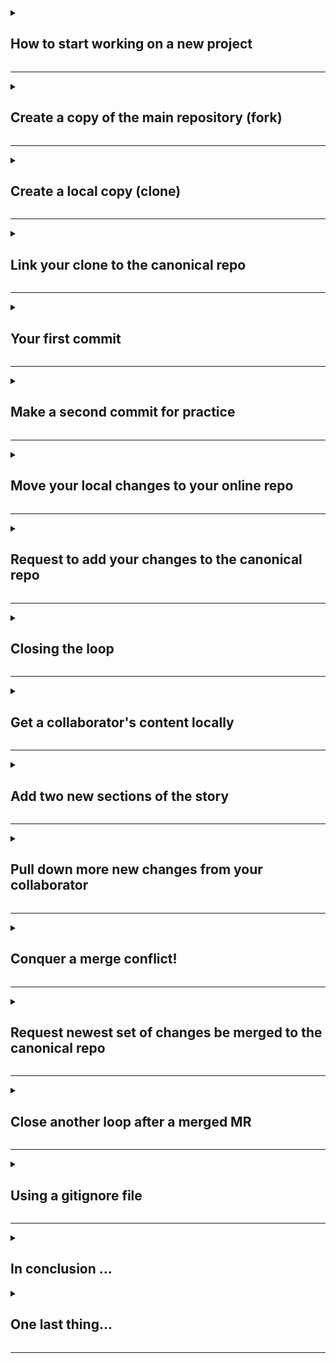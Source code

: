 <details>
<summary><h2>How to start working on a new project</h2></summary>

Scenario: You are pointed to a code repository on GitLab (this one) for a project that you just joined. You need to start contributing to this codebase. Where do you start? 

You may know that you can use git version control and/or GitLab to make and save changes (commit), and merge those changes into the main code (merge request, aka pull request). Within the realm of these technologies, there are several different workflows that can be followed. The one we are focusing on here is known as the "fork-and-pull workflow". This will give you a broad base that will enable you to adapt to other workflows as necessary.

![fork-and-pull-concepts](https://user-images.githubusercontent.com/13220910/81212295-4bf05a80-8f9a-11ea-8302-99a231f61480.png)

There is a main version of the code that people are collaboratively developing. Each contributor has their own version of this code online and locally. Changes are made locally, sent to their online version, and then combined with the collaborative version of the code. Contributors are able to get the changes from other users by syncing their local version with the collaborative version of the code. Now let's look at that workflow using Git + GitLab terminology.

![fork-and-pull-terms](https://user-images.githubusercontent.com/13220910/81212707-dfc22680-8f9a-11ea-8fc8-ad0d960d8207.png)

There is a main version of the code that people are collaboratively developing (`upstream repository`). Each contributor has their own version of this code online (`forked repository`) and locally (`cloned repository`). Changes are saved locally (`commit`), sent to their online version (`pushed to their fork`), and then combined with the collaborative version of the code (`merged with a pull request`). Contributors are able to get the changes from other users by syncing their local version with the collaborative version of the code (`pull the upstream repository`).

We are going to walk through each of these steps within the workflow in this lesson. We will also learn about merge conflicts and what a `.gitignore` file is all about. 

</details>

<hr>

<details>
<summary><h2>Create a copy of the main repository (fork)</h2></summary>

The first step in our workflow when working on a new project is to fork the canonical repository. This creates a copy of the repository that is specific to your user on GitLab. Everyone that is working on the project has their own fork of the repository where they can safely make changes without impacting the main code or other contributor's code.

----
**Action:** Fork this repo!

1. Open the main repository page, `https://code.usgs.gov/wma/dsp/trainings/gitflows-trainings/ds-gitflows-[username]
2. Click the "Fork" button at the top right (see image below).

![create-new-fork](https://code.usgs.gov/wma/dsp/trainings/ds-gitflows-static-template/uploads/8ce4fee2301b48f960622bfc98bfcba3/create-new-fork.png)

3. If prompted with `Where should we fork ...`, choose your user account.
4. When it is complete, you should be on a new webpage. Instead of `/wma/dsp/trainings/gitflows-trainings/ds-gitflows-[username]`, you will now see `[username]/ds-gitflows-[username]` at the top.

Congratulations! You've made your own copy of the main repository.

</details>

<hr>

<details>
<summary><h2>Create a local copy (clone)</h2></summary>

The next step in our workflow is to clone your fork. This creates a local copy of the repository that is specific to your user on GitLab. The local copy is where you will make changes to the codebase. 

----
**Action:** Clone this repo!

1. Open the GitLab page for your fork, e.g. `https://code.usgs.gov/[username]/ds-gitflows-[username]`. *A navigation note*: from your fork, you can easily navigate back to the canonical repository by clicking the link next to "forked from" at the top, just below your forked repository name. From the canonical repo page, you can get back to your fork by clicking the fork button on the canonical repo and choosing your existing fork from the list.
2. Click the `Clone` button. Again, make sure you are ***on your fork***. This means that you see `[username]/ds-gitflows-[username]` at the top of the page with `forked from wma/dsp/trainings/gitflows-trainings/ds-gitflows-[username]` underneath.
3. Copy the SSH address, not the HTTPS one (see image below). We should have already set up your SSH keys, but if not, follow [these instructions to generate an SSH key](https://docs.gitlab.com/ee/user/ssh.html#generate-an-ssh-key-pair) and [these instructions to add the SSH key to your GitLab account](https://docs.gitlab.com/ee/user/ssh.html#add-an-ssh-key-to-your-gitlab-account). When you come back to the page, you should have the SSH option.

![clone-with-ssh](https://code.usgs.gov/wma/dsp/trainings/ds-gitflows-static-template/uploads/efaa9ac584b6ac4d9e1d36582a403d5d/clone-with-ssh.png)

4. Open Git Bash on your computer.
5. Change the working directory ([use `cd`](https://stackoverflow.com/questions/17753986/how-to-change-directory-using-windows-command-line)) to the location where you would like to create the cloned directory. GitLab provides a way to share and back up these projects. OneDrive doesn't work well with git repositories, so I would recommend creating a folder somewhere outside of OneDrive to put your GitLab projects in (e.g., in your D drive if you have one).
6. Type `git clone [insert URL]` and hit enter, e.g. `git clone git@code.usgs.gov:[username]/ds-gitflows-[username]`. Note that you cannot CTRL+V to paste into Git Bash. Right click and choose paste instead.
7. A new folder with the same name as the repository is now available in your working directory. In the folder, you will find the same files and file structure that you can see on GitLab.
8. While in the folder, run the command 'git config pull.rebase false'. This will keep a confusing error message from arising later on.

You have now successfully cloned your fork!

</details>

<hr>

<details>
<summary><h2>Link your clone to the canonical repo</h2></summary>

We refer to online versions of GitLab repositories as "remotes". If you open Git Bash to your project directory (you may need to `cd ds-gitflows-[username]` from the end of the last section) and run `git remote -v`, you will see a list of remotes and their URLs that are currently associated with your local copy. Currently, you have one remote - your fork of the repository - though you will see both a fetch and push option for it. It is referred to as the `origin` because your local copy *originated* from it. 

What we need to do now is link the canonical repository to your local copy. This closes the loop and enables you to pull down changes that collaborators have merged to the main repo into your local version. We refer to the online canonical version as the `upstream` repo and it is a `remote` because it is online.

----
**Action:** Link your cloned repository to the upstream remote.

1. Open the GitLab page for the main (or canonical) repository, `https://code.usgs.gov/wma/dsp/trainings/gitflows-trainings/ds-gitflows-[username]`
2. Just like in the previous step, click `Clone`
3. Copy the SSH URL (not the HTTPS URL)
4. Open Git Bash and `cd` to your project's working directory.  
5. Type `git remote add upstream [insert URL]`, e.g. `git remote add upstream https://code.usgs.gov/wma/dsp/trainings/gitflows-trainings/ds-gitflows-[username]`. *Reminder:* you cannot CTRL+V to paste into Git Bash. Right click and choose paste instead.
6. Hit enter.
7. Now, when you run `git remote -v` you should see a list with both an `upstream` remote and an `origin` remote.

You have now set up your new project for collaborative development! We are ready to start making changes. Please move onto the next section.

</details>

<hr>

<details>
<summary><h2>Your first commit</h2></summary>

You are now ready to start contributing your own content to the project! Normally, you would be adding new files, editing lines of code, etc; however, to keep this tutorial programming language-agnostic, we will be editing text in a Markdown document. I think you have already learned about Markdown but if not, visit [this quick article](https://guides.github.com/features/mastering-markdown/) to learn about it.

We will be using the `dryville_story.md` file to illustrate changes to a repository. First, you will make a change and then save it with Git.

----
**Action:** Add text to the story and commit your change.

1. Before we make any changes, let's check that we are starting from a clean slate. Run `git status` in Git Bash in your project directory. You should see a message that says "nothing to commit". This means that there are no changes on your local copy and it exactly matches the content on your remote fork (the `origin` repo). This is good!
1. Now, open the `dryville_story.md` file on your computer. Any text editor will do, such as [Notepad++](https://notepad-plus-plus.org/downloads/). Currently, there is a title (denoted by `#`) and two sub-headers (denoted by `##`) with text. You can also see the syntax for hyperlinks, `[text that appears](link/to/the/website)`. To see how this syntax is rendered on GitLab, open the `dryville_story.md` file on GitLab by going to the upstream repo (`https://code.usgs.gov/wma/dsp/trainings/gitflows-trainings/ds-gitflows-[username]`) and clicking the file name.
1. Now, we will add the next section of the story (we are recreating the story available [here on the USGS Water Science School](https://www.usgs.gov/special-topic/water-science-school/science/story-water-dryville)). Open that link. The next section in the story that we don't have in our file yet is called "Getting Water to Your Homes". Add the title (use `##`), the body text, and the appropriate link for the words "over 8 pounds a gallon" to the `dryville_story.md` file locally. Save the file.
1. Now, we have made a change in our local repo. If you run `git status` in Git Bash, you should see the words "modified: dryville_story.md". This means that Git detects a new change. At this point, you could run `git diff` to visually see the changes you made: red = original, green = changed (if you do this and see a `:` at the bottom of your bash window, type `q` to get out of the diff view before proceeding). You will also see the words "no changes added to commit". This is because we have not told Git to record these changes; we have not "staged" them. 
1. We now need to stage these changes so that they can be included in our commit. To stage our changes, run `git add dryville_story.md`. Now when you run `git status`, you see that the "modified: dryville_story.md" change is listed under "Changes to be committed". We are now ready to make a commit.
1. To make a commit, run `git commit -m "[insert your message here]"`. For this change, we will run `git commit -m "add getting-water-to-your-homes section"`. Any change that was listed under the "Changes to be committed" section when we ran `git status` will be included in this commit.
1. Run `git status` again. We should be back to where we started. There is "nothing to commit" because we don't have any additional changes to the repository content - we already committed our only changes. However, you will also see that it says "Your branch is ahead of 'origin/main' by 1 commit". We'll talk about that later.

You have now made a commit and recorded your changes with Git! Please move on to the next section.

</details>

<hr>

<details>
<summary><h2>Make a second commit for practice</h2></summary>

Practice makes perfect - let's make a second commit to our local repo.

----
**Action:** Add the next section's text and commit this change.

1. If you run `git status` in Git Bash  right now, you should see a message that says "nothing to commit" and also "Your branch is ahead of 'origin/main' by 1 commit". 
1. Open the `dryville_story.md` file on your computer and add the next section of [the story](https://www.usgs.gov/special-topic/water-science-school/science/story-water-dryville), which is called "Dryville's First Water Works". Keep the same formatting as before (`##` for the title, `[inline text](url)` for hyperlinks). Save the file.
1. We have now made a second change in our local repo. If you run `git status` in Git Bash, you should see the words "modified: dryville_story.md". This means that Git detects your change. You will also see the words "no changes added to commit". This is because we still need to stage our changes. Note that you will still see "Your branch is ahead of 'origin/main' by 1 commit" - more on that later.
1. Run `git add dryville_story.md` to stage these changes so that they can be included in our next commit. Now when you run `git status`, you see that the "modified: dryville_story.md" change is listed under "Changes to be committed". We are now ready to make a commit.
1. Run `git commit -m "add dryvilles-first-water-works section"` to make a second commit.
1. Run `git status` again. We should be back to where we started. There is "nothing to commit" because we don't have any additional changes to the repository content - we already committed our changes. However, you will now see that it says "Your branch is ahead of 'origin/main' by 2 commits". We'll talk about that next.

You have now made two commits and recorded your changes with Git! Please move on to the next section.


</details>

<hr>

<details>
<summary><h2>Move your local changes to your online repo</h2></summary>

At this point, we have made our file changes and are satisfied with the state of our local repository. It is time to join these changes with the main repository so that our collaborators can use them. Before we can merge our changes with the main repository, we need to get our local changes onto our fork on GitLab.

----
**Action:** Push your changes to your GitLab fork. 

1. If you run `git status` in Git Bash  right now, you should see a message that says "nothing to commit" and also "Your branch is ahead of 'origin/main' by 2 commits". This means that our local version has 2 new changes that do not appear in our remote fork (called the `origin` because our local version *originated* from it). 
1. To get our local changes to appear on our remote fork, we need to "push" them there. To do so, run `git push`. By default, it will push changes up to the `origin` remote `main` branch (we aren't using branching just yet, so everything is the `main` branch). If you want to be more explicit, you can run `git push [remote name] [branch name]`. For example, `git push origin main` will do the same as `git push`.
1. After you run this successfully, you will see "To code.usgs.gov:[username]/ds-gitflows-[username].git" near the bottom. It is telling you where those changes went, which is to your remote fork. Yay!
1. Go to **your fork's** webpage (`https://code.usgs.gov/[username]/ds-gitflows-[username]`) and click on the `commits` button (see image below). You should see your two commit messages appear there.

![two-commits-ahead](https://code.usgs.gov/wma/dsp/trainings/ds-gitflows-static-template/uploads/4ccdc91ee25a2d8dc5e9c5b575401d66/move-your-local-changes.png)

You have pushed your changes up to GitLab! Please move on to the next section.


</details>

<hr>

<details>
<summary><h2>Request to add your changes to the canonical repo</h2></summary>

With the new changes on your fork, you are now ready to create a merge request (MR; these are known as pull requests, PRs, on Github). An MR bundles all of your commits together and *requests* that they be *merg*ed into the canonical repository. When an MR is opened, you typically request that a collaborator review your changes. They can look at your MR and examine how the sum of all of your commits differ from the existing canonical repo. They can make suggestions for revisions to specific lines and ask for changes before they merge your contributions into the main repo. 

For now, we will discuss how to open a merge request.

----
**Action:** Open a merge request. 

1. Go to **your fork's** webpage (`https://code.usgs.gov/[username]/ds-gitflows-[username]`). At the top, you will see a "Create merge request" button (see image below). Click that button.

![create-merge-request](https://code.usgs.gov/wma/dsp/trainings/ds-gitflows-static-template/uploads/7702c06dfe0273b2c6186b7b8c1ba679/create-merge-request.png)

2. Before your merge request is actually created, you should verify that you are requesting the correct changes be merged with the correct repository. For now, we are not working with branches, so don't worry about the fields that say "main". However, you should verify that the `into` location is set to the project canonical repo (`/wma/wp/trainings/gitflows-trainings/ds-gitflows-[username]:main` in this case) and that the `From` location is set to your fork (`[username]/ds-gitflows-[username]:main`). If you needed to edit these locations, you could click "Change branches".

![new-merge-request](https://code.usgs.gov/wma/dsp/trainings/ds-gitflows-static-template/uploads/46500c359e1dedaa30e65d7016936d21/new-merge-request.png)

3. You also need to verify the commits lists. It should list the two that you just created.

![verify-two-commits](https://code.usgs.gov/wma/dsp/trainings/ds-gitflows-static-template/uploads/945b9a35363554a30a964a036597dd3c/verify-two-commits.png)

4. You now need to title your merge request and add a description about your changes. If you need a refresher, [here is an article about some common best practices when it comes to MRs/PRs](https://www.atlassian.com/blog/git/written-unwritten-guide-pull-requests).

![edit-title-description](https://code.usgs.gov/wma/dsp/trainings/ds-gitflows-static-template/uploads/04629e7af0d50614cff1b9be58b81288/edit-title-description.png)

5. Click the down symbol in the `Reviewer` box and select your course contact as the reviewer from the drop-down menu.

![select-reviewer](https://code.usgs.gov/wma/dsp/trainings/ds-gitflows-static-template/uploads/c325dd5e956555085f760409a0324536/select-reviewer-wide.png)

6. Now you are ready - click the blue "Create merge request" button.

![confirm-create-MR](https://code.usgs.gov/wma/dsp/trainings/ds-gitflows-static-template/uploads/31694212a55021200de16553244e5bd3/confirm-create-MR.png)

You have now successfully created a MR! Wait for your MR to be reviewed and merged (and feel free to ping your instructor on Teams and let them know the MR is waiting!)


</details>

<hr>

<details>
<summary><h2>Closing the loop</h2></summary>

Congratulations - your MR was merged and you have successfully changed the canonical repository. You are almost a Git Pro! 

Merging an MR creates a commit on the canonical repository. Even though the most recent changes were your additions, technically your fork and local repository do not have that "merge" commit and are now out-of-date with the canonical repo. So, what we will do now is learn how to close the loop after your MR is merged.

----
**Action:** Close the loop. 

1. Open Git Bash and make sure you are in your project's directory (reminder: use `cd`).
1. Pull down changes from the canonical repository (aka the "upstream" remote) by running `git pull upstream main`.
1. We now have changes locally that do not appear on our fork (aka the "origin" remote). So if we run `git status`, we get the message "Your branch is ahead of 'origin/main' by X commits".
1. Just like we did earlier, we can push our local changes to our fork by running `git push` (or `git push origin main` to be explicit).
1. Now when you run `git status`, you should see that everything is up-to-date and there is nothing to commit. 

You have successfully closed the loop after your MR was merged! Before you go on to the next section, your instructor will need to take an action. **Ping them to get them to do it, and wait until after they have confirmed things are ready before you move on to the next section.**


</details>

<hr>

<details>
<summary><h2>Get a collaborator's content locally</h2></summary>

Scenario: After your content was merged, a collaborator tells you that they added additional content. You want to keep working, but you don't want to duplicate anything they did. You now need to pull in their content to your local repository before you continue working. Don't worry, we have done this before. We just need to pull down any new changes from the canonical repository!

----
**Action:** Pull down a collaborator's contributions to the canonical repository. 

1. First, verify that you did indeed close the loop after merging your MR (see previous section).
1. Now, visit that canonical repository on GitLab and look at the commits (go to `https://code.usgs.gov/wma/dsp/trainings/gitflows-trainings/ds-gitflows-static-[username]` and click on "Code" | "Commits"). You should see a new commit that was not created by you. 
1. Click on the commit name to see what changes were made. Looks like your collaborator added the next section of the story! 
1. Our goal is to continue this work and add another section but first, we need to get our collaborator's changes locally. Before pulling down changes, verify that you don't have any uncommitted changes locally. Run `git status` and look for the phrase, "nothing to commit".
1. Next, pull their changes down using `git pull upstream main`. Remember, the "canonical repository" is referred to as the "upstream" remote in git commands.
1. Now when you open your `dryville_story.md` file locally, you should see the "Be Gone, Dirty Water" section is the last in the file. 

Great! You successfully pulled down contributions that someone else on your team made to the repository. Next, we will add another section. Please move onto the next section.


</details>

<hr>

<details>
<summary><h2>Add two new sections of the story</h2></summary>

Time to add on to this story. We've done this a couple times now, so the edit-save-add-commit pattern should be getting familiar.

----
**Action:** Add text for the next two sections and commit those changes.

1. **Ping your instructor and let them know that you have arrived at this step**. There is something that they need to do.
1. If you run `git status` in Git Bash  right now, you should see a message that says "nothing to commit" and also "Your branch is ahead of 'origin/main' by 1 commit" (that one commit is the one from your collaborator that has not yet been pushed to your fork). 
1. Open the `dryville_story.md` file on your computer and add the next section of [the story](https://www.usgs.gov/special-topic/water-science-school/science/story-water-dryville), which is called "Your First Flood". Keep the same formatting as before (`##` for the title, `[inline text](url)` for hyperlinks). Save the file.
1. If you run `git status` in Git Bash, you should see the words "modified: dryville_story.md". This means that Git detects your change. You will also see the words "no changes added to commit". This is because we still need to stage our changes. Note that you will still see "Your branch is ahead of 'origin/main' by 1 commit" - we still haven't pushed since we pulled down our collaborator's changes.
1. Run `git add dryville_story.md` to stage these changes so that they can be included in our next commit. Now when you run `git status`, you see that the "modified: dryville_story.md" change is listed under "Changes to be committed". We are now ready to make a commit.
1. Run `git commit -m "add your-first-flood section"` to make a commit.
1. Run `git status` again. We should be back to where we started. There is "nothing to commit" because we don't have any additional changes to the repository content - we already committed our changes. However, you will now see that it says "Your branch is ahead of 'origin/main' by 2 commits".
1. Now repeat for "Storing Water for a Rainy Day". Copy and paste text from [the complete story](https://www.usgs.gov/special-topic/water-science-school/science/story-water-dryville). Keep the same formatting as before (`##` for the title, `[inline text](url)` for hyperlinks). Save the file.
1. Run `git add dryville_story.md` to stage these changes.
1. Run `git commit -m "add storing-water-for-a-rainy-day section"` to make a commit.
1. Now `git status` shows that we are ahead of `origin/main` by 3 commits.

You have now made two new commits. Please move on to the next section.


</details>

<hr>

<details>
<summary><h2>Pull down more new changes from your collaborator</h2></summary>

In the last section, we made two commits that added two new sections of the story to our `dryville_story.md` file. Huzzah! Everything is peachy. However, while you were doing that, your collaborator also decided to add to the story and they committed before you. Now, we need to once again pull down their changes before moving on.

----
**Action:** Pull down your collaborator's most recent additions. 

1. **Do not proceed with this step until your instructor has verified that it's OK to go on!** (You pinged them in the last step, remember?)
1. First, verify that you did indeed complete the previous section.
1. Before pulling down changes, verify that you don't have any uncommitted changes locally. Run `git status` and look for the phrase, "nothing to commit".
1. Next, pull their changes down using `git pull upstream main`. 
1. Uh oh, there seems to be an issue. When we pulled down those changes, the message "CONFLICT (content): Merge conflict in dryville_story.md" appeared. We must have been editing the same line of the file as our collaborator.

Your first merge conflict! Everything will be OK, promise :) Please move on to the next section.


</details>

<hr>

<details>
<summary><h2>Conquer a merge conflict!</h2></summary>

In the last section, we pulled down changes from our collaborator and realized that there was a merge conflict. This occurs when you edit the same line of code. In this case, you both added on to the last line of the file. Don't worry - merge conflicts are not as intimidating as they may seem. Let's do this!

----
**Action:** Fix the merge conflict. 

1. Open your local `dryville_story.md` file.
1. Scroll through the file and look for where the merge conflict happens. Merge conflicts are denoted by `<<<<<<<` at the start and `>>>>>>>` at the end. Sometimes, there are multiple conflicts and each will be sectioned off with the left and right pointing carrots.
1. We have one merge conflict in this situation, so that makes this easier. Merge conflicts happen because Git doesn't know which are the correct lines. A human needs to intervene and decide what to keep and what not to keep. Look at your conflict in `dryville_story.md`. The content between `<<<<<<< HEAD` and `=======` is the content that existed in your version of the file before you attempted to pull other changes. The content between `=======` and `>>>>>>>` is what you pulled down and tried to merge. Examine the differences between the content in those sections.
1. The most obvious difference is that your version has the `Your First Flood` section, while the version you are trying to merge does not. So, you would want to keep the `Your First Flood` text. Cut and paste that section so that it is outside and above the `<<<<<<< HEAD` section (see below).

```
## Your First Flood

You're again happy until the first desert downpour hits. The rain flows down the hills (runoff) into Dryville's town center and suddenly you have your first flood — more unwanted water (and the mud it carries with it) to deal with. You decide to build a set of storm drains to fix this problem. Lay some more (this time BIG) pipes through town with intakes where the water collects in low spots. Storm water will flow into these pipes and be sent on its way downhill into your creek. Another problem solved.

But when the storm hit, Dryville Creek overflowed and flooded some houses that were built on the flood plain, the flat ground alongside of the creek. You can do two things here. Look at the lay of the land and decide what parts of the creek bed will flood most often when it really rains and don't allow people to build houses there, or build a dam upstream to create a reservoir to trap storm water before it floods into town. Your reservoir can then release the water slowly over a long period of time, thus preventing floods and recharging ground water.

<<<<<<< HEAD
## Storing Water for a Rainy Day

You start thinking... a [reservoir](https://www.usgs.gov/special-topic/water-science-school/science/lakes-and-reservoirs) (you can call it a lake) above town could really serve a lot of purposes. A lake will provide a place for you to have fun — go swimming, boating, catch catfish, and relax. You can run your water-supply intake pipes from the lake instead of from your creek, especially since the flood destroyed your water-intake pumping station. With a dam you can release only the amount of water you want into the creek below the dam, thus making sure you have just the right amount of water running in Dryville Creek at all times. A dam would even help prevent flooding downstream because you can hold extra rainfall and [runoff](https://www.usgs.gov/special-topic/water-science-school/science/runoff-surface-and-overland-water-runoff) during a storm and slowly release it afterward. You can build a bigger paddle wheel, or, better yet, construct a real [hydroelectric power plant](https://www.usgs.gov/special-topic/water-science-school/science/hydroelectric-power-water-use) in your dam to start generating electricity! More problems solved.
=======
## Storing Water for a Rainy Day

You start thinking... a reservoir (you can call it a lake) above town could really serve a lot of purposes. A lake will provide a place for you to have fun — go swimming, boating, catch catfish, and relax. You can run your water-supply intake pipes from the lake instead of from your creek, especially since the flood destroyed your water-intake pumping station. With a dam you can release only the amount of water you want into the creek below the dam, thus making sure you have just the right amount of water running in Dryville Creek at all times. A dam would even help prevent flooding downstream because you can hold extra rainfall and runoff during a storm and slowly release it afterward. You can build a bigger paddle wheel, or, better yet, construct a real hydroelectric power plant in your dam to start generating electricity! More problems solved.
>>>>>>> afd002e4b66f31f815e4236ffa6ea3e17f127e1d
```

5. Now, continuing on. Examine the differences between the "Storing Water for a Rainy Day" sections. Can you find any?
6. The only difference should be that your version (the top one) has markdown hyperlinks, while the version that is being merged does not. So, we actually want to keep only the version that you created. 
7. Delete the content between `=======` and `>>>>>>>`.
8. Now you are left with the merge conflict symbols and the correct version of the "Storing Water for a Rainy Day" section. Delete all of the symbols related to the merge conflict (`<<<<<<< HEAD`, `=======`, and `>>>>>>> [random letters/numbers]`). Now, you should be back to where you started (which happens in merge conflict resolution sometimes).
9. Save the file.
10. The last step for resolving a merge confict is to commit your changes. Follow the same pattern as before. Running `git status` will show you that you have an unresolved merge conflict. Just as before, run `git add dryville_story.md` to stage your changed file. Then commit by running `git commit -m "resolve merge conflict"`. 
11. Now, when you run `git status` you will see that you don't have any changes to commit (but your branch still ahead of origin/main - see next section).

You successfully resolved a conflict! Please move on to the next section.


</details>

<hr>

<details>
<summary><h2>Request newest set of changes be merged to the canonical repo</h2></summary>

We are now ready to push our local changes (including the resolved merge conflict) up to our fork (aka remote "origin"). Then, we can open a merge request (MR). 

----
**Action:** Push your changes to your GitLab fork and open an MR. 

1. If you run `git status` in Git Bash  right now, you should see a message that says "nothing to commit" and also "Your branch is ahead of 'origin/main' by X commits". Our local version has new changes that do not appear in our fork (aka the remote `origin` because our local version *originated* from it). 
1. Just as before, we need to "push" our local changes to our remote fork. Run `git push origin main` to do so. 
1. Go to **your fork's** webpage (`https://code.usgs.gov/[username]/ds-gitflows-[username]`) and click to the "Code" | "Commits" tab. You should see your new commit messages there, something like this:
![commits-after-conflict](https://code.usgs.gov/wma/dsp/trainings/ds-gitflows-static-template/uploads/157a9d82304e10ef9358448954a88e49/commits-after-conflict.png)

1. Now, click the "Code" | "Repository" tab to go back to your fork's home page. Look near the top to confirm that you're "Forked from Water Mission Area / Data Science Practitioners / Trainings / gitflows trainings / ds-gitflows-[username]" and "X commmits ahead of the upstream repository." To the right of that text, click the "Create merge request" button.
![create-MR-after-conflict](https://code.usgs.gov/wma/dsp/trainings/ds-gitflows-static-template/uploads/fd9c6e179ddcffb14735048f676860b5/create-MR-after-conflict.png)

1. Before your merge request is actually created, you need to verify that you are requesting the correct changes be merged with the correct repository. Remember, we are not working with branches, so don't worry about the fields that say "main". However, you should verify that the merge request will merge from your fork into the project canonical repo. In other words, the text at the top of the "New merge request" page should say "From [username]/ds-gitflows-[username]:main into wma/dsp/trainings/gitflows-trainings/ds-gitflows-[username]:main".
1. Add a title to your merge request and a description about your changes. 
1. Click the down symbol in the `Reviewer` box and select the username of your course instructor as the reviewer from the drop-down menu. If you do not have the option to add a reviewer, create the merge quest and add the reviewer afterward.
1. Now, click the "Create merge request" button.

You have successfully made a second merge request! Wait for your MR to be reviewed and merged. Once your MR has been merged, you can move on to the next section.


</details>

<hr>

<details>
<summary><h2>Close another loop after a merged MR</h2></summary>

Your MR was merged! Yay! Now, remember that "closing the loop" thing we did after our last MR was merged? Let's do it again.

Merging an MR creates a commit on the canonical repository. Even though the most recent changes were your additions, technically your fork and local repository do not have that "merge" commit and are now out-of-date with the canonical repo. So, we need to close the loop.

----
**Action:** Close the loop. 

1. Open Git Bash and make sure you are in your project's directory (reminder: use `cd`).
1. Pull down changes from the canonical repository (aka the "upstream" remote) by running `git pull upstream main`.
1. We now have changes locally that do not appear on our fork (aka the "origin" remote). So if we run `git status`, we get the message "Your branch is ahead of 'origin/main' by X commits".
1. Just like we did earlier, we can push our local changes to our fork by running `git push` (or `git push origin main` to be explicit).
1. Now when you run `git status`, you should see that everything is up-to-date and there is nothing to commit. 

You have once again closed the loop after your MR was merged! Please move on to the next section.

</details>

<hr>

<details>
<summary><h2>Using a gitignore file</h2></summary>

The last topic we are going to cover in this tutorial is the `.gitignore` file. These files are used when you have a local file that you don't want to track changes to in a commit or put on GitLab. You simply add the name of the file (including directory structure when applicable) to the `.gitignore` file to have Git *ignore* it (see what they did there?). This practice is often used for intermediate files created by processes within your repo, temporary files, or really large data that need to be stored elsewhere. Additional information about `.gitignore` files can be found in [this article](https://www.pluralsight.com/guides/how-to-use-gitignore-file).

----
**Action:** Add a file and then gitignore it.

1. First, open the `.gitignore` file that is in your local directory using a text editor (for example, Notepad++). It should be completely empty.
1. Next, download [this image](https://d9-wret.s3.us-west-2.amazonaws.com/assets/palladium/production/s3fs-public/styles/side_image/public/thumbnails/image/wss-icon-small-teacher.png?itok=PZHHzOTP) (right click and choose "Save image as") and save as `wss-icon-small-teacher.png` in your `ds-gitflows-[username]` folder. 
1. Now in Git Bash, run `ls` to "list" the items in your current working directory. You should see about 10 files, three of which are `course-instructions.md`, `dryville_story.md`, and `wss-icon-small-teacher.png`. Note that the `.gitignore` file doesn't show up with `ls` because it is technically a "hidden" file (starts with a `.`).
1. So, you've added a new file to your repository. Now, run `git status`. Git shows that `wss-icon-small-teacher.png` is an untracked file. We could leave it like that and just try to remember to not commit it, but that seems risky. The more foolproof way is to to add it to the `.gitignore` file.  
1. Add `wss-icon-small-teacher.png` to the `.gitignore` file. Save the file.
1. Now run `git status`. It no longer shows `wss-icon-small-teacher.png` as an untracked file, but instead shows that we have modified `.gitignore`. That is because this file is version controlled - whenever we change it, we push those changes to the upstream repository so that everyone uses the same one. 
1. Now, commit your changes to `.gitignore` and push to your fork.  
```
git add .gitignore
git commit -m "add downloaded image to gitignore"
git push origin main
```
8. Finally, create a merge request. Make sure to add your course contact as the reviewer of your MR. Revisit the "Request to add your changes to the canonical repo" section of this course-instructions.md doc if you need any reminders for how to do this.

Once you open your MR, wait for it to be reviewed and merged. Once your MR has been merged, close this issue and go to the next one.

</details>

<hr>

<details>
<summary><h2>In conclusion ...</h2></summary>

Welcome to the end of the hands on tutorial with Git and GitLab! You have now been exposed and practiced the basic workflow that USGS Data Science uses for collaborating on codebases. See the bottom of this issue for instructions about next steps.

## The conceptual diagram of the workflow you just learned/used 

![image](https://user-images.githubusercontent.com/13220910/81212707-dfc22680-8f9a-11ea-8fc8-ad0d960d8207.png)

## A summary list of commands that were used.

### Setting up a new project

1. Fork the canonical repo to your username.
1. Create a local copy of your fork - copy the SSH URL from **your fork's** GitLab page, then in Git Bash run `git clone [insert your fork's SSH URL]`.
1. Add the canonical repo as a remote to your local version - copy the SSH URL from **the canonical repo's** GitLab page, then in Git Bash run `git remote add upstream [insert canonical repo's SSH URL]`.
1. Verify that you are ready to go with remotes - run `git remote -v` and check that your fork's URL is next to `origin` and the canonical repo is listed next to `upstream`.

### Saving a change locally

1. Change the file(s).
1. Inspect what changes git detects - run `git status`
1. Stage the files that you want to include in your commit - `git add [insert file name]`. Pro tip: use `git add .` to stage all changed files listed with `git status`.
1. Commit your staged changes - `git commit -m "[commit message here]"`

### Moving your local commits to your fork

1. Run `git push origin main`
1. Look at the "Code" | "Commits" tab on your fork on GitLab to see your new commits.

### Adding your changes to the canonical repository

1. Once you have changes on your fork that make it different from the canonical repository, go to your fork's GitLab page and click "New merge request". 
1. In the next screen, verify that the `From` repository is your personal fork and the `into` repository is the canonical fork. 
1. Click "Create merge request".
1. Add a title and description. Include your course contact as a reviewer.
1. The reviewer will merge the changes.
1. Close the loop by pulling down the changes from upstream to your local repo - `git pull upstream main`

### Handling merge conflicts

1. If you have a merge conflict after pulling down changes, look in the file(s) that have been flagged as having conflicts.
1. Inspect the content between `<<<<<<< HEAD` and `=======`, which is the content that existed before the merge (likely your local content).
1. Now inspect the content between `=======` and `>>>>>>> [string of letters and numbers]`, which is the content that is trying to be merged with what currently exists locally (likely the remote content).
1. Decide what of that content to keep and what to delete.
1. Remove the merge conflict symbols, `<<<<<<< HEAD`, `=======`, and `>>>>>>> [string of letters and numbers]`.
1. Save the file and then commit your merge resolution (see above for making commits). The commit message "resolve merge conflict" is often used.

## Feeling confident? Explore more!

There is a lot more Git that can be learned, but the above are the basics that will probably be enough for awhile. As you start to get more advanced, there may be some additional concepts/commands you should learn such as, 

* Temporarily hiding changes in order to pull upstream changes to avoid conflicts (`git stash`, `git stash apply`),
* branching (`git switch -c`), and
* [much more!](https://git-scm.com/doc)
</details>

<details>
<summary><h2>One last thing...</h2></summary>

![Minions Bob, Stuart, and Kevin expressing jubilation](archive/img/81443707-86452d80-913b-11ea-9ad4-7be24ff64c39.gif)

Congratulations - you completed the tutorial!

</details>

<hr>
